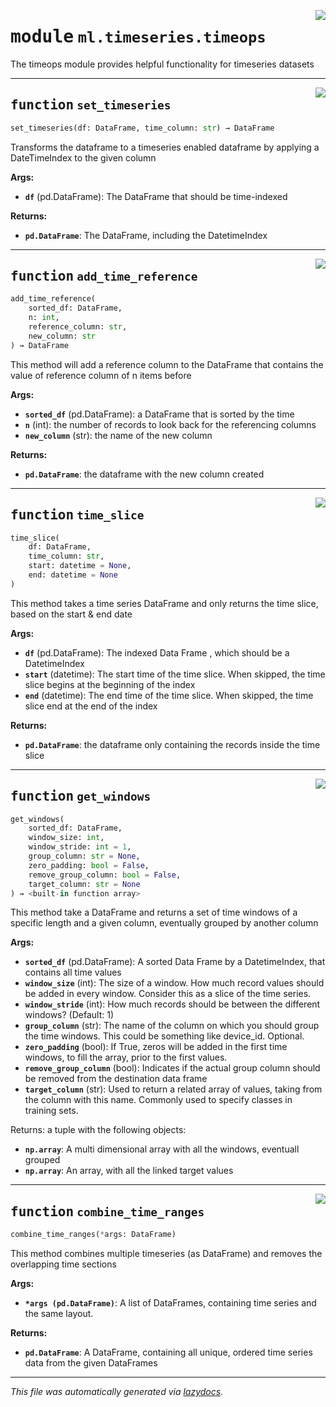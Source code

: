 <!-- markdownlint-disable -->

<a href="../../../arcus/ml/timeseries/timeops.py#L0"><img align="right" style="float:right;" src="https://img.shields.io/badge/-source-cccccc?style=flat-square" /></a>

# <kbd>module</kbd> `ml.timeseries.timeops`
The timeops module provides helpful functionality for timeseries datasets 


---

<a href="../../../arcus/ml/timeseries/timeops.py#L10"><img align="right" style="float:right;" src="https://img.shields.io/badge/-source-cccccc?style=flat-square" /></a>

## <kbd>function</kbd> `set_timeseries`

```python
set_timeseries(df: DataFrame, time_column: str) → DataFrame
```

Transforms the dataframe to a timeseries enabled dataframe by applying a DateTimeIndex to the given column 



**Args:**
 
 - <b>`df`</b> (pd.DataFrame):  The DataFrame that should be time-indexed 



**Returns:**
 
 - <b>`pd.DataFrame`</b>:  The DataFrame, including the DatetimeIndex 


---

<a href="../../../arcus/ml/timeseries/timeops.py#L25"><img align="right" style="float:right;" src="https://img.shields.io/badge/-source-cccccc?style=flat-square" /></a>

## <kbd>function</kbd> `add_time_reference`

```python
add_time_reference(
    sorted_df: DataFrame,
    n: int,
    reference_column: str,
    new_column: str
) → DataFrame
```

This method will add a reference column to the DataFrame that contains the value of reference column of n items before 



**Args:**
 
 - <b>`sorted_df`</b> (pd.DataFrame):  a DataFrame that is sorted by the time 
 - <b>`n`</b> (int):  the number of records to look back for the referencing columns 
 - <b>`new_column`</b> (str):  the name of the new column 



**Returns:**
 
 - <b>`pd.DataFrame`</b>:  the dataframe with the new column created 


---

<a href="../../../arcus/ml/timeseries/timeops.py#L39"><img align="right" style="float:right;" src="https://img.shields.io/badge/-source-cccccc?style=flat-square" /></a>

## <kbd>function</kbd> `time_slice`

```python
time_slice(
    df: DataFrame,
    time_column: str,
    start: datetime = None,
    end: datetime = None
)
```

This method takes a time series DataFrame and only returns the time slice, based on the start & end date 



**Args:**
 
 - <b>`df`</b> (pd.DataFrame):  The indexed Data Frame , which should be a DatetimeIndex 
 - <b>`start`</b> (datetime):  The start time of the time slice.  When skipped, the time slice begins at the beginning of the index 
 - <b>`end`</b> (datetime):  The end time of the time slice.  When skipped, the time slice end at the end of the index 



**Returns:**
 
 - <b>`pd.DataFrame`</b>:  the dataframe only containing the records inside the time slice 


---

<a href="../../../arcus/ml/timeseries/timeops.py#L56"><img align="right" style="float:right;" src="https://img.shields.io/badge/-source-cccccc?style=flat-square" /></a>

## <kbd>function</kbd> `get_windows`

```python
get_windows(
    sorted_df: DataFrame,
    window_size: int,
    window_stride: int = 1,
    group_column: str = None,
    zero_padding: bool = False,
    remove_group_column: bool = False,
    target_column: str = None
) → <built-in function array>
```

This method take a DataFrame and returns a set of time windows of a specific length and a given column, eventually grouped by another column 



**Args:**
 
 - <b>`sorted_df`</b> (pd.DataFrame):  A sorted Data Frame by a DatetimeIndex, that contains all time values 
 - <b>`window_size`</b> (int):  The size of a window.  How much record values should be added in every window.  Consider this as a slice of the time series. 
 - <b>`window_stride`</b> (int):  How much records should be between the different windows?  (Default: 1) 
 - <b>`group_column`</b> (str):  The name of the column on which you should group the time windows.  This could be something like device_id.  Optional. 
 - <b>`zero_padding`</b> (bool):  If True, zeros will be added in the first time windows, to fill the array, prior to the first values. 
 - <b>`remove_group_column`</b> (bool):  Indicates if the actual group column should be removed from the destination data frame 
 - <b>`target_column`</b> (str):  Used to return a related array of values, taking from the column with this name.  Commonly used to specify classes in training sets. 

Returns: a tuple with the following objects: 
 - <b>`np.array`</b>:  A multi dimensional array with all the windows, eventuall grouped 
 - <b>`np.array`</b>:  An array, with all the linked target values 


---

<a href="../../../arcus/ml/timeseries/timeops.py#L141"><img align="right" style="float:right;" src="https://img.shields.io/badge/-source-cccccc?style=flat-square" /></a>

## <kbd>function</kbd> `combine_time_ranges`

```python
combine_time_ranges(*args: DataFrame)
```

This method combines multiple timeseries (as DataFrame) and removes the overlapping time sections 



**Args:**
 
 - <b>`*args (pd.DataFrame)`</b>:  A list of DataFrames, containing time series and the same layout. 



**Returns:**
 
 - <b>`pd.DataFrame`</b>:  A DataFrame, containing all unique, ordered time series data from the given DataFrames 




---

_This file was automatically generated via [lazydocs](https://github.com/ml-tooling/lazydocs)._
